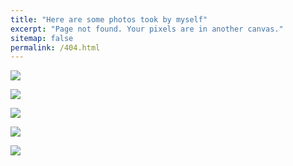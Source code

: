 ```yaml
---
title: "Here are some photos took by myself"
excerpt: "Page not found. Your pixels are in another canvas."
sitemap: false
permalink: /404.html
---
```


![](http://konic-nlp.github.io/images/20200323.JPG)  
  
![](http://konic-nlp.github.io/images/20200323_2.JPG)  
  
![](http://konic-nlp.github.io/images/DSC_3985.jpg)  
  
![](http://konic-nlp.github.io/images/DSC_4025.jpg)  
  
![](http://konic-nlp.github.io/images/DSC_4026.jpg)  



